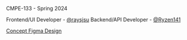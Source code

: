 CMPE-133 - Spring 2024

Frontend/UI Developer - [@raysjsu](https://github.com/ray-sjsu)
Backend/API Developer - [@Ryzen141](https://github.com/Ryzan141)

[Concept Figma Design](https://www.figma.com/file/NLgsIW9AbM1ag1BdgLKOUX/StockCentral?type=design&node-id=3-96&mode=design&t=TVjV1W6D1gWK35Ou-0)
